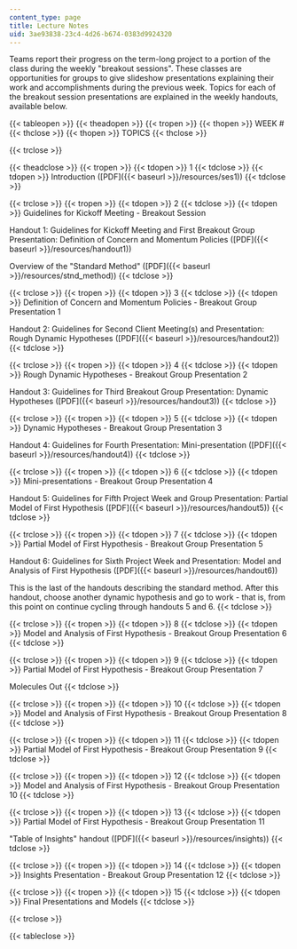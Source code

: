 ```yaml
---
content_type: page
title: Lecture Notes
uid: 3ae93838-23c4-4d26-b674-0383d9924320
---
```


Teams report their progress on the term-long project to a portion of the class during the weekly "breakout sessions". These classes are opportunities for groups to give slideshow presentations explaining their work and accomplishments during the previous week. Topics for each of the breakout session presentations are explained in the weekly handouts, available below.

{{< tableopen >}}
{{< theadopen >}}
{{< tropen >}}
{{< thopen >}}
WEEK #
{{< thclose >}}
{{< thopen >}}
TOPICS
{{< thclose >}}

{{< trclose >}}

{{< theadclose >}}
{{< tropen >}}
{{< tdopen >}}
1
{{< tdclose >}}
{{< tdopen >}}
Introduction ([PDF]({{< baseurl >}}/resources/ses1))
{{< tdclose >}}

{{< trclose >}}
{{< tropen >}}
{{< tdopen >}}
2
{{< tdclose >}}
{{< tdopen >}}
Guidelines for Kickoff Meeting - Breakout Session  
  
Handout 1: Guidelines for Kickoff Meeting and First Breakout Group Presentation: Definition of Concern and Momentum Policies ([PDF]({{< baseurl >}}/resources/handout1))  
  
Overview of the "Standard Method" ([PDF]({{< baseurl >}}/resources/stnd_method))
{{< tdclose >}}

{{< trclose >}}
{{< tropen >}}
{{< tdopen >}}
3
{{< tdclose >}}
{{< tdopen >}}
Definition of Concern and Momentum Policies - Breakout Group Presentation 1  
  
Handout 2: Guidelines for Second Client Meeting(s) and Presentation: Rough Dynamic Hypotheses ([PDF]({{< baseurl >}}/resources/handout2))
{{< tdclose >}}

{{< trclose >}}
{{< tropen >}}
{{< tdopen >}}
4
{{< tdclose >}}
{{< tdopen >}}
Rough Dynamic Hypotheses - Breakout Group Presentation 2  
  
Handout 3: Guidelines for Third Breakout Group Presentation: Dynamic Hypotheses ([PDF]({{< baseurl >}}/resources/handout3))
{{< tdclose >}}

{{< trclose >}}
{{< tropen >}}
{{< tdopen >}}
5
{{< tdclose >}}
{{< tdopen >}}
Dynamic Hypotheses - Breakout Group Presentation 3  
  
Handout 4: Guidelines for Fourth Presentation: Mini-presentation ([PDF]({{< baseurl >}}/resources/handout4))
{{< tdclose >}}

{{< trclose >}}
{{< tropen >}}
{{< tdopen >}}
6
{{< tdclose >}}
{{< tdopen >}}
Mini-presentations - Breakout Group Presentation 4  
  
Handout 5: Guidelines for Fifth Project Week and Group Presentation: Partial Model of First Hypothesis ([PDF]({{< baseurl >}}/resources/handout5))
{{< tdclose >}}

{{< trclose >}}
{{< tropen >}}
{{< tdopen >}}
7
{{< tdclose >}}
{{< tdopen >}}
Partial Model of First Hypothesis - Breakout Group Presentation 5  
  
Handout 6: Guidelines for Sixth Project Week and Presentation: Model and Analysis of First Hypothesis ([PDF]({{< baseurl >}}/resources/handout6))  
  
This is the last of the handouts describing the standard method. After this handout, choose another dynamic hypothesis and go to work - that is, from this point on continue cycling through handouts 5 and 6.
{{< tdclose >}}

{{< trclose >}}
{{< tropen >}}
{{< tdopen >}}
8
{{< tdclose >}}
{{< tdopen >}}
Model and Analysis of First Hypothesis - Breakout Group Presentation 6
{{< tdclose >}}

{{< trclose >}}
{{< tropen >}}
{{< tdopen >}}
9
{{< tdclose >}}
{{< tdopen >}}
Partial Model of First Hypothesis - Breakout Group Presentation 7  
  
Molecules Out
{{< tdclose >}}

{{< trclose >}}
{{< tropen >}}
{{< tdopen >}}
10
{{< tdclose >}}
{{< tdopen >}}
Model and Analysis of First Hypothesis - Breakout Group Presentation 8
{{< tdclose >}}

{{< trclose >}}
{{< tropen >}}
{{< tdopen >}}
11
{{< tdclose >}}
{{< tdopen >}}
Partial Model of First Hypothesis - Breakout Group Presentation 9
{{< tdclose >}}

{{< trclose >}}
{{< tropen >}}
{{< tdopen >}}
12
{{< tdclose >}}
{{< tdopen >}}
Model and Analysis of First Hypothesis - Breakout Group Presentation 10
{{< tdclose >}}

{{< trclose >}}
{{< tropen >}}
{{< tdopen >}}
13
{{< tdclose >}}
{{< tdopen >}}
Partial Model of First Hypothesis - Breakout Group Presentation 11  
  
"Table of Insights" handout ([PDF]({{< baseurl >}}/resources/insights))
{{< tdclose >}}

{{< trclose >}}
{{< tropen >}}
{{< tdopen >}}
14
{{< tdclose >}}
{{< tdopen >}}
Insights Presentation - Breakout Group Presentation 12
{{< tdclose >}}

{{< trclose >}}
{{< tropen >}}
{{< tdopen >}}
15
{{< tdclose >}}
{{< tdopen >}}
Final Presentations and Models
{{< tdclose >}}

{{< trclose >}}

{{< tableclose >}}